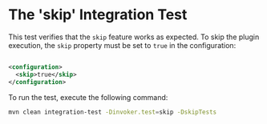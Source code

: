 # The 'skip' Integration Test

This test verifies that the `skip` feature works as expected.
To skip the plugin execution, the `skip` property must be set to `true` in
the configuration:

```xml

<configuration>
  <skip>true</skip>
</configuration>
  ```

To run the test, execute the following command:

```bash
mvn clean integration-test -Dinvoker.test=skip -DskipTests
```